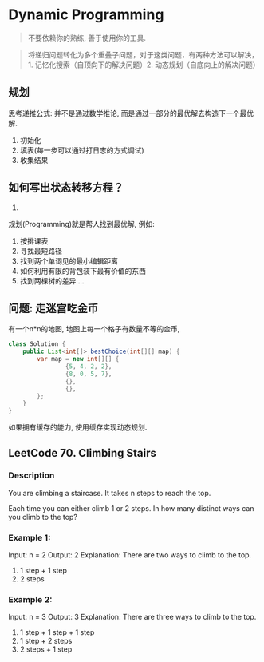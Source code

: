 # Dynamic Programming
> 不要依赖你的熟练, 善于使用你的工具.

> 将递归问题转化为多个重叠子问题，对于这类问题，有两种方法可以解决，1. 记忆化搜索（自顶向下的解决问题）2. 动态规划（自底向上的解决问题）

## 规划
思考递推公式: 并不是通过数学推论, 而是通过一部分的最优解去构造下一个最优解.
1. 初始化
2. 填表(每一步可以通过打日志的方式调试)
3. 收集结果

## 如何写出状态转移方程？
1. 

规划(Programming)就是帮人找到最优解, 例如:
1. 按排课表
2. 寻找最短路径
3. 找到两个单词见的最小编辑距离
4. 如何利用有限的背包装下最有价值的东西
5. 找到两棵树的差异
...

## 问题: 走迷宫吃金币
有一个n*n的地图, 地图上每一个格子有数量不等的金币, 

```java
class Solution {
    public List<int[]> bestChoice(int[][] map) {
        var map = new int[][] {
                {5, 4, 2, 2},
                {8, 0, 5, 7},
                {},
                {},
        };
    }
}
```

如果拥有缓存的能力, 使用缓存实现动态规划.

## LeetCode 70. Climbing Stairs

### Description
You are climbing a staircase. It takes n steps to reach the top.

Each time you can either climb 1 or 2 steps. In how many distinct ways can you climb to the top?

### Example 1:

Input: n = 2
Output: 2
Explanation: There are two ways to climb to the top.
1. 1 step + 1 step
2. 2 steps

### Example 2:

Input: n = 3
Output: 3
Explanation: There are three ways to climb to the top.
1. 1 step + 1 step + 1 step
2. 1 step + 2 steps
3. 2 steps + 1 step
